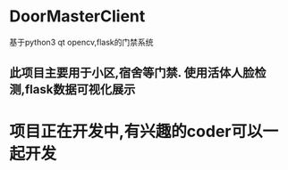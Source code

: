 # DoorMasterClient
基于python3 qt opencv,flask的门禁系统
## 此项目主要用于小区,宿舍等门禁. 使用活体人脸检测,flask数据可视化展示
# 项目正在开发中,有兴趣的coder可以一起开发
